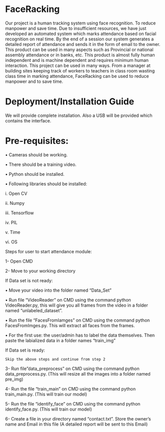# FaceRacking
Our project is a human tracking system using face recognition. To reduce manpower and save time. Due to insufficient resources, we have just developed an automated system which marks attendance based on facial recognition on real time. By the end of a session our system generates a detailed report of attendance and sends it in the form of email to the owner. This product can be used in many aspects such as Provincial or national assembly attendance or in banks, etc. This product is almost fully human independent and is machine dependent and requires minimum human interaction. This project can be used in many ways. From a manager at building sites keeping track of workers to teachers in class room wasting class time in marking attendance, FaceRacking can be used to reduce manpower and to save time.

# Deployment/Installation Guide
We will provide complete installation. Also a USB will be provided which contains the interface.

# Pre-requisites:

•	Cameras should be working.

•	There should be a training video.

•	Python should be installed.

•	Following libraries should be installed:

i.	Open CV

ii.	Numpy

iii.	Tensorflow

iv.	PIL

v.	Time

vi.	OS


Steps for user to start attendance module:

1-	Open CMD

2-	Move to your working directory


If Data set is not ready:

•	Move your video into the folder named “Data_Set”

•	Run file “VideoReader” on CMD using the command python VideoReader.py, this will give you all frames from the video in a folder named “unlabeled_dataset”.

•	Run the file “FacesFromIamges” on CMD using the command python FacesFromImges.py. This will extract all faces from the frames.

•	For the first use: the user/admin has to label the data themselves. Then paste the labialized data in a folder names “train_img”

If Data set is ready:
	
	Skip the above steps and continue from step 2
3-	Run file”data_preprocess” on CMD using the command python data_preprocess.py. (This will resize all the images into a folder named pre_img)

4-	Run the file “train_main” on CMD using the command python train_main.py. (This will train our model)

5-	Run the file “identify_face” on CMD using the command python identify_face.py. (This will train our model)

6-	Create a file in your directory named “contact.txt”. Store the owner’s name and Email in this file (A detailed report will be sent to this Email)
